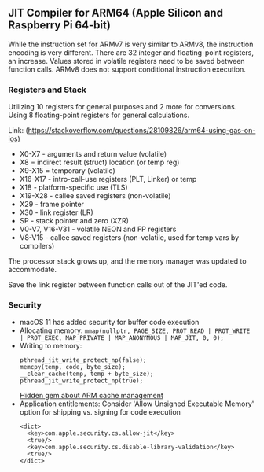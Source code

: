 ## JIT Compiler for ARM64 (Apple Silicon and Raspberry Pi 64-bit)
While the instruction set for ARMv7 is very similar to ARMv8, the instruction encoding is very different. There are 32 integer and floating-point registers, an increase. Values stored in volatile registers need to be saved between function calls. ARMv8 does not support conditional instruction execution.

### Registers and Stack
Utilizing 10 registers for general purposes and 2 more for conversions. Using 8 floating-point registers for general calculations.

Link: (https://stackoverflow.com/questions/28109826/arm64-using-gas-on-ios)
* X0-X7 - arguments and return value (volatile)
* X8 = indirect result (struct) location (or temp reg)
* X9-X15 = temporary (volatile)
* X16-X17 - intro-call-use registers (PLT, Linker) or temp
* X18 - platform-specific use (TLS)
* X19-X28 - callee saved registers (non-volatile)
* X29 - frame pointer
* X30 - link register (LR)
* SP - stack pointer and zero (XZR)
* V0-V7, V16-V31 - volatile NEON and FP registers
* V8-V15 - callee saved registers (non-volatile, used for temp vars by compilers)

The processor stack grows up, and the memory manager was updated to accommodate.

Save the link register between function calls out of the JIT'ed code.

### Security
* macOS 11 has added security for buffer code execution
* Allocating memory: ```mmap(nullptr, PAGE_SIZE, PROT_READ | PROT_WRITE | PROT_EXEC, MAP_PRIVATE | MAP_ANONYMOUS | MAP_JIT, 0, 0);```
* Writing to memory:    
    ```
    pthread_jit_write_protect_np(false);
    memcpy(temp, code, byte_size);
    __clear_cache(temp, temp + byte_size);
    pthread_jit_write_protect_np(true);
    ```
    [Hidden gem about ARM cache management](https://community.arm.com/developer/ip-products/processors/b/processors-ip-blog/posts/caches-and-self-modifying-code)
* Application entitlements:
	Consider 'Allow Unsigned Executable Memory' option for shipping vs. signing for code execution
	```
	<dict>
      <key>com.apple.security.cs.allow-jit</key>
      <true/>
      <key>com.apple.security.cs.disable-library-validation</key>
      <true/>
	</dict>
	```
